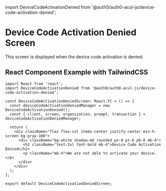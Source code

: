 import DeviceCodeActivationDenied from '@auth0/auth0-acul-js/device-code-activation-denied';

# Device Code Activation Denied Screen

This screen is displayed when the device code activation is denied.

## React Component Example with TailwindCSS

```tsx
import React from 'react';
import DeviceCodeActivationDenied from '@auth0/auth0-acul-js/device-code-activation-denied';

const DeviceCodeActivationDeniedScreen: React.FC = () => {
  const deviceCodeActivationDeniedManager = new DeviceCodeActivationDenied();
  const { client, screen, organization, prompt, transaction } = deviceCodeActivationDeniedManager;

  return (
    <div className="flex flex-col items-center justify-center min-h-screen bg-gray-100">
      <div className="bg-white shadow-md rounded px-8 pt-6 pb-8 mb-4">
        <h2 className="text-2xl font-bold mb-4">Device Code Activation Denied</h2>
        <p className="mb-4">We are not able to activate your device.</p>
      </div>
    </div>
  );
};

export default DeviceCodeActivationDeniedScreen;
```